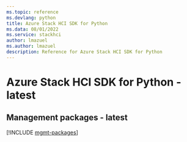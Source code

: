 ```yaml
---
ms.topic: reference
ms.devlang: python
title: Azure Stack HCI SDK for Python
ms.data: 08/01/2022
ms.service: stackhci
author: lmazuel
ms.author: lmazuel
description: Reference for Azure Stack HCI SDK for Python
---
```

# Azure Stack HCI SDK for Python - latest

## Management packages - latest
[!INCLUDE [mgmt-packages](stack-hci-mgmt-index.md)]